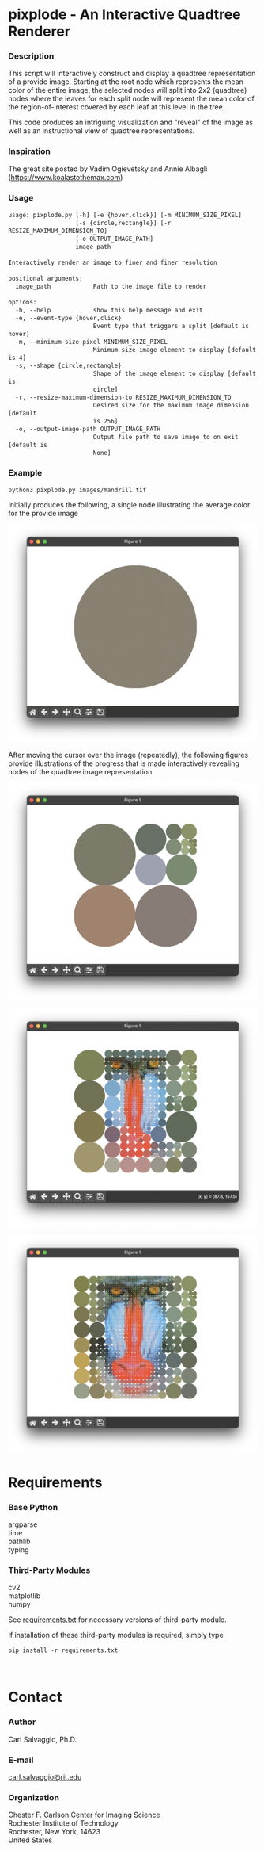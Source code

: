 # pixplode - An Interactive Quadtree Renderer

### Description
This script will interactively construct and display a quadtree representation of a provide image.  Starting at the root node which represents the mean color of the entire image, the selected nodes will split into 2x2 (quadtree) nodes where the leaves for each split node will represent the mean color of the region-of-interest covered by each leaf at this level in the tree.

This code produces an intriguing visualization and "reveal" of the image as well as an instructional view of quadtree representations.

### Inspiration
The great site posted by Vadim Ogievetsky and Annie Albagli (https://www.koalastothemax.com)


### Usage
```
usage: pixplode.py [-h] [-e {hover,click}] [-m MINIMUM_SIZE_PIXEL]
                   [-s {circle,rectangle}] [-r RESIZE_MAXIMUM_DIMENSION_TO]
                   [-o OUTPUT_IMAGE_PATH]
                   image_path

Interactively render an image to finer and finer resolution

positional arguments:
  image_path            Path to the image file to render

options:
  -h, --help            show this help message and exit
  -e, --event-type {hover,click}
                        Event type that triggers a split [default is hover]
  -m, --minimum-size-pixel MINIMUM_SIZE_PIXEL
                        Minimum size image element to display [default is 4]
  -s, --shape {circle,rectangle}
                        Shape of the image element to display [default is
                        circle]
  -r, --resize-maximum-dimension-to RESIZE_MAXIMUM_DIMENSION_TO
                        Desired size for the maximum image dimension [default
                        is 256]
  -o, --output-image-path OUTPUT_IMAGE_PATH
                        Output file path to save image to on exit [default is
                        None]
```

### Example
```
python3 pixplode.py images/mandrill.tif
```

Initially produces the following, a single node illustrating the average color for the provide image

![Interactive Progess 1](figures/progress1.png)

After moving the cursor over the image (repeatedly), the following figures provide illustrations of the progress that is made interactively revealing nodes of the quadtree image representation

![Interactive Progess 1](figures/progress2.png)

![Interactive Progess 1](figures/progress3.png)

![Interactive Progess 1](figures/progress4.png)


# Requirements

### Base Python
argparse  
time  
pathlib  
typing  

### Third-Party Modules
cv2  
matplotlib  
numpy  

See [requirements.txt](requirements.txt) for necessary versions of third-party module.

If installation of these third-party modules is required, simply type
```
pip install -r requirements.txt
```

&nbsp;
# Contact

### Author  
Carl Salvaggio, Ph.D.

### E-mail
carl.salvaggio@rit.edu

### Organization
Chester F. Carlson Center for Imaging Science  
Rochester Institute of Technology  
Rochester, New York, 14623  
United States

